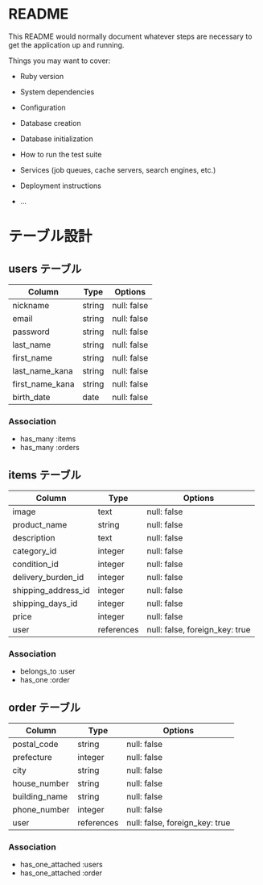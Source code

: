 # README

This README would normally document whatever steps are necessary to get the
application up and running.

Things you may want to cover:

* Ruby version

* System dependencies

* Configuration

* Database creation

* Database initialization

* How to run the test suite

* Services (job queues, cache servers, search engines, etc.)

* Deployment instructions

* ...
# テーブル設計

## users テーブル

| Column       | Type   | Options     |
| ------------ | ------ | ----------- |
| nickname     | string | null: false |
| email        | string | null: false |
| password     | string | null: false |
| last_name       | string | null: false |
| first_name      | string | null: false |
| last_name_kana  | string | null: false |
| first_name_kana | string | null: false |
| birth_date   | date   | null: false |

### Association

- has_many :items
- has_many :orders

## items テーブル

| Column           | Type       | Options                        |
| ---------------- | ---------- | ------------------------------ |
| image            | text       | null: false                    |
| product_name     | string     | null: false                    |
| description      | text       | null: false                    |
| category_id         | integer    | null: false                    |
| condition_id        | integer    | null: false                    |
| delivery_burden_id  | integer    | null: false                    |
| shipping_address_id | integer    | null: false                    |
| shipping_days_id    | integer    | null: false                    |
| price            | integer    | null: false                    |
| user             | references | null: false, foreign_key: true |

### Association

- belongs_to :user
- has_one :order


## order テーブル

| Column        | Type       | Options                        |
| ------------- | ---------- | ------------------------------ |
| postal_code   | string     | null: false                    |
| prefecture    | integer    | null: false                    |
| city          | string     | null: false                    |
| house_number  | string     | null: false                    |
| building_name | string     | null: false                    |
| phone_number  | integer    | null: false                    |
| user          | references | null: false, foreign_key: true |

### Association

- has_one_attached :users
- has_one_attached :order